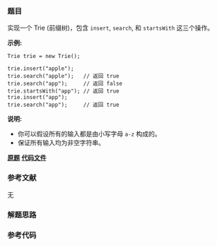 ### 题目
实现一个 Trie (前缀树)，包含 `insert`, `search`, 和 `startsWith` 这三个操作。

**示例:**

    
    
    Trie trie = new Trie();
    
    trie.insert("apple");
    trie.search("apple");   // 返回 true
    trie.search("app");     // 返回 false
    trie.startsWith("app"); // 返回 true
    trie.insert("app");   
    trie.search("app");     // 返回 true

**说明:**

  * 你可以假设所有的输入都是由小写字母 `a-z` 构成的。
  * 保证所有输入均为非空字符串。

 **[原题](https://leetcode-cn.com/problems/implement-trie-prefix-tree/)**    **[代码文件]()**


### 参考文献
无

### 解题思路




### 参考代码

```go


```




